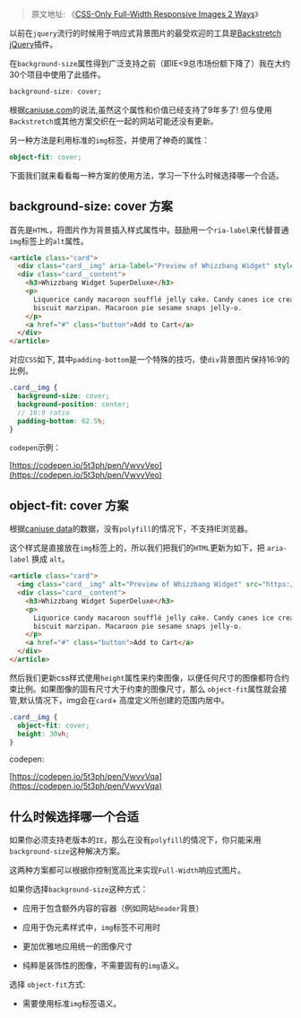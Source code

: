 > 原文地址: 《[CSS-Only Full-Width Responsive Images 2 Ways](https://moderncss.dev/css-only-full-width-responsive-images-2-ways/)》

以前在`jquery`流行的时候用于响应式背景图片的最受欢迎的工具是[Backstretch jQuery](https://www.jquery-backstretch.com/)插件。

在`background-size`属性得到广泛支持之前（即IE<9总市场份额下降了）我在大约30个项目中使用了此插件。

``` css
background-size: cover;
```

根据[caniuse.com](https://caniuse.com/#feat=mdn-css_properties_background-size_contain_and_cover)的说法,虽然这个属性和价值已经支持了9年多了! 但与使用`Backstretch`或其他方案交织在一起的网站可能还没有更新。

另一种方法是利用标准的`img`标签，并使用了神奇的属性：

```scss
object-fit: cover;
```

下面我们就来看看每一种方案的使用方法，学习一下什么时候选择哪一个合适。

## background-size: cover 方案

[//]:<> (A decade of my background was creating highly customized WordPress themes and plugins for enterprise websites. So using the example of templated cards, here's how you might set up using the background-size: cover solution.)

首先是`HTML`，将图片作为背景插入样式属性中。鼓励用一个`ria-label`来代替普通`img`标签上的`alt`属性。

```html
<article class="card">
  <div class="card__img" aria-label="Preview of Whizzbang Widget" style="background-image: url(https://placeimg.com/320/240/tech)"></div>
  <div class="card__content">
    <h3>Whizzbang Widget SuperDeluxe</h3>
    <p>
      Liquorice candy macaroon soufflé jelly cake. Candy canes ice cream
      biscuit marzipan. Macaroon pie sesame snaps jelly-o.
    </p>
    <a href="#" class="button">Add to Cart</a>
  </div>
</article>
```

对应`CSS`如下, 其中`padding-bottom`是一个特殊的技巧，使`div`背景图片保持16:9的比例。

```scss
.card__img {
  background-size: cover;
  background-position: center;
  // 16:9 ratio
  padding-bottom: 62.5%;
}
```

`codepen`示例：

[https://codepen.io/5t3ph/pen/VwvvVeo](https://codepen.io/5t3ph/pen/VwvvVeo)

## object-fit: cover 方案

根据[caniuse data](https://caniuse.com/#search=object-fit)的数据，没有`polyfill`的情况下，不支持IE浏览器。

这个样式是直接放在`img`标签上的，所以我们把我们的`HTML`更新为如下，把 `aria-label` 换成 `alt`。

```html
<article class="card">
  <img class="card__img" alt="Preview of Whizzbang Widget" src="https://placeimg.com/320/240/tech"/>
  <div class="card__content">
    <h3>Whizzbang Widget SuperDeluxe</h3>
    <p>
      Liquorice candy macaroon soufflé jelly cake. Candy canes ice cream
      biscuit marzipan. Macaroon pie sesame snaps jelly-o.
    </p>
    <a href="#" class="button">Add to Cart</a>
  </div>
</article>
```
然后我们更新css样式使用`height`属性来约束图像，以便任何尺寸的图像都符合约束比例。如果图像的固有尺寸大于约束的图像尺寸，那么 `object-fit`属性就会接管,默认情况下，img会在`card`+ 高度定义所创建的范围内居中。

```css
.card__img {
  object-fit: cover;
  height: 30vh;
}
```

codepen:

[https://codepen.io/5t3ph/pen/VwvvVqa](https://codepen.io/5t3ph/pen/VwvvVqa)

## 什么时候选择哪一个合适

如果你必须支持老版本的`IE`，那么在没有`polyfill`的情况下，你只能采用`background-size`这种解决方案。

这两种方案都可以根据你控制宽高比来实现`Full-Width`响应式图片。

如果你选择`background-size`这种方式：

- 应用于包含额外内容的容器（例如网站`header`背景）

- 应用于伪元素样式中，`img`标签不可用时

- 更加优雅地应用统一的图像尺寸

- 纯粹是装饰性的图像，不需要固有的`img`语义。

选择 `object-fit`方式:

- 需要使用标准`img`标签语义。
